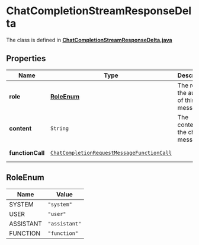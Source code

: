

# ChatCompletionStreamResponseDelta

The class is defined in **[ChatCompletionStreamResponseDelta.java](../../src/main/java/org/openapitools/model/ChatCompletionStreamResponseDelta.java)**

## Properties

Name | Type | Description | Notes
------------ | ------------- | ------------- | -------------
**role** | [**RoleEnum**](#RoleEnum) | The role of the author of this message. |  [optional property]
**content** | `String` | The contents of the chunk message. |  [optional property]
**functionCall** | [`ChatCompletionRequestMessageFunctionCall`](ChatCompletionRequestMessageFunctionCall.md) |  |  [optional property]

## RoleEnum

Name | Value
---- | -----
SYSTEM | `"system"`
USER | `"user"`
ASSISTANT | `"assistant"`
FUNCTION | `"function"`




